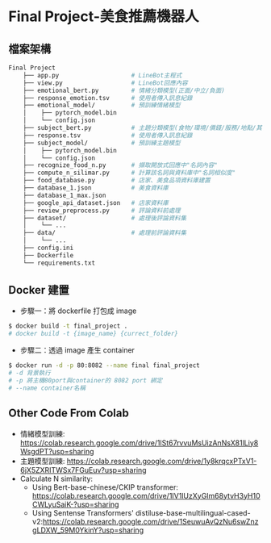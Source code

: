 # Final Project-美食推薦機器人

<!-- ## Contents
- [檔案架構] -->

## 檔案架構

```bash
Final Project
    ├── app.py                    # LineBot主程式
    ├── view.py                   # LineBot回應內容
    ├── emotional_bert.py         # 情緒分類模型(正面/中立/負面)
    ├── response_emotion.tsv      # 使用者傳入訊息紀錄
    ├── emotional_model/          # 預訓練情緒模型
    │    ├── pytorch_model.bin
    │    └── config.json
    ├── subject_bert.py           # 主題分類模型(食物/環境/價錢/服務/地點/其他)
    ├── response.tsv              # 使用者傳入訊息紀錄
    ├── subject_model/            # 預訓練主題模型
    │    ├── pytorch_model.bin
    │    └── config.json
    ├── recognize_food_n.py       # 擷取開放式回應中"名詞內容"
    ├── compute_n_silimar.py      # 計算該名詞與資料庫中"名詞相似度"
    ├── food_database.py          # 店家、美食品項資料庫建置
    ├── database_1.json           # 美食資料庫
    ├── database_1_max.json
    ├── google_api_dataset.json   # 店家資料庫
    ├── review_preprocess.py      # 評論資料前處理
    ├── dataset/                  # 處理後評論資料集
    │    └── ...
    ├── data/                     # 處理前評論資料集
    │    └── ...
    ├── config.ini
    ├── Dockerfile
    └── requirements.txt
```

## Docker 建置

- 步驟一：將 dockerfile 打包成 image

```bash
$ docker build -t final_project .
# docker build -t {image_name} {currect_folder}
```

- 步驟二：透過 image 產生 container

```bash
$ docker run -d -p 80:8082 --name final final_project
# -d 背景執行
# -p 將主機80port與container的 8082 port 綁定
# --name container名稱
```

## Other Code From Colab

- 情緒模型訓練: https://colab.research.google.com/drive/1lSt67rvvuMsUizAnNsX81lLiy8WsgdPT?usp=sharing
- 主題模型訓練:
  https://colab.research.google.com/drive/1y8krqcxPTxV1-6jX5ZXRITWSx7FGuEuv?usp=sharing
- Calculate N similarity:
  - Using Bert-base-chinese/CKIP transformer: https://colab.research.google.com/drive/1IV1lUzXyGIm68ytvH3yH10CWLyuSaiK-?usp=sharing
  - Using Sentense Transformers' distiluse-base-multilingual-cased-v2:https://colab.research.google.com/drive/1SeuwuAvQzNu6swZnzgLDXW_59M0YkinY?usp=sharing
